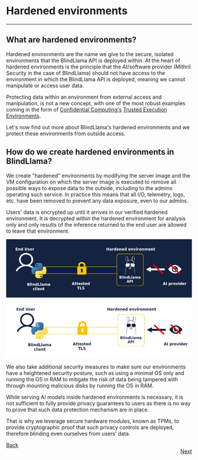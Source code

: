 # Hardened environments
________________________________________________________

## What are hardened environments?

Hardened environments are the name we give to the secure, isolated environments that the BlindLlama API is deployed within. At the heart of hardened environments is the principle that the AI/software provider (Mithril Security in the case of BlindLlama) should not have access to the environment in which the BlindLlama API is deployed, meaning we cannot manipulate or access user data.

Protecting data within an environment from external access and manipulation, is not a new concept, with one of the most robust examples coming in the form of [Confidential Computing's](https://www.ibm.com/topics/confidential-computing) [Trusted Execution Environments](https://www.techtarget.com/searchitoperations/definition/trusted-execution-environment-TEE).

Let's now find out more about BlindLlama's hardened environments and we protect these environments from outside access.

## How do we create hardened environments in BlindLlama?

We create "hardened" environments by modifying the server image and the VM configuration on which the server image is executed to remove all possible ways to expose data to the outside, including to the admins operating such service. In practice this means that all I/O, telemetry, logs, etc. have been removed to prevent any data exposure, even to our admins.

Users' data is encrypted up until it arrives in our verified hardened environment. It is decrypted within the hardened environment for analysis only and only results of the inference returned to the end user are allowed to leave that environment.

![hardened-env-dark](../../assets/hardened-dark.png#only-dark)
![hardened-env-light](../../assets/hardened-light.png#only-light)

We also take additional security measures to make sure our environments have a heightened security posture, such as using a minimal OS only and running the OS in RAM to mitigate the risk of data being tampered with through mounting malicious disks by running the OS in RAM.

While serving AI models inside hardened environments is necessary, it is not sufficient to fully provide privacy guarantees to users as there is no way to prove that such data protection mechanism are in place.

That is why we leverage secure hardware modules, known as TPMs, to provide cryptographic proof that such privacy controls are deployed, therefore blinding even ourselves from users’ data.

<div style="text-align: left;">
  <a href="../overview" class="btn">Back</a>
</div>

<div style="text-align: right;">
  <a href="../TCB" class="btn">Next</a>
</div>